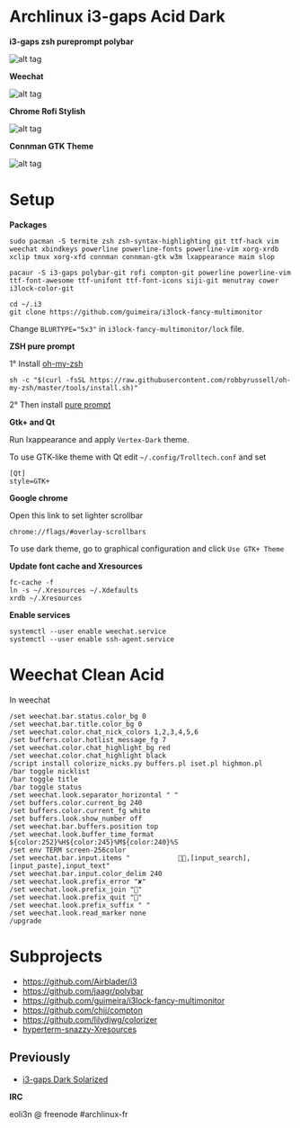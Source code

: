 # Archlinux i3-gaps Acid Dark 

**i3-gaps zsh pureprompt polybar**

![alt tag](https://github.com/eoli3n/dotfiles/blob/master/screenshots/i3gaps.png)

**Weechat**

![alt tag](https://github.com/eoli3n/dotfiles/blob/master/screenshots/weechat.png)

**Chrome Rofi Stylish**

![alt tag](https://github.com/eoli3n/dotfiles/blob/master/screenshots/chrome-rofi.png)

**Connman GTK Theme**

![alt tag](https://github.com/eoli3n/dotfiles/blob/master/screenshots/connman-gtk.png)

# Setup

**Packages**

```
sudo pacman -S termite zsh zsh-syntax-highlighting git ttf-hack vim weechat xbindkeys powerline powerline-fonts powerline-vim xorg-xrdb xclip tmux xorg-xfd connman connman-gtk w3m lxappearance maim slop

pacaur -S i3-gaps polybar-git rofi compton-git powerline powerline-vim ttf-font-awesome ttf-unifont ttf-font-icons siji-git menutray cower i3lock-color-git

cd ~/.i3
git clone https://github.com/guimeira/i3lock-fancy-multimonitor
```
Change ``BLURTYPE="5x3"`` in ``i3lock-fancy-multimonitor/lock`` file.

**ZSH pure prompt**

1° Install [oh-my-zsh](https://github.com/robbyrussell/oh-my-zsh)
```
sh -c "$(curl -fsSL https://raw.githubusercontent.com/robbyrussell/oh-my-zsh/master/tools/install.sh)"
```

2° Then install [pure prompt](https://github.com/sindresorhus/pure)

**Gtk+ and Qt**

Run lxappearance and apply ``Vertex-Dark`` theme.

To use GTK-like theme with Qt edit ``~/.config/Trolltech.conf`` and set

```
[Qt]
style=GTK+
```   

**Google chrome**

Open this link to set lighter scrollbar

```
chrome://flags/#overlay-scrollbars
```

To use dark theme, go to graphical configuration and click ``Use GTK+ Theme``

**Update font cache and Xresources**

``` 
fc-cache -f
ln -s ~/.Xresources ~/.Xdefaults
xrdb ~/.Xresources
```

**Enable services**

```
systemctl --user enable weechat.service
systemctl --user enable ssh-agent.service
```

# Weechat Clean Acid

In weechat

```   
/set weechat.bar.status.color_bg 0
/set weechat.bar.title.color_bg 0
/set weechat.color.chat_nick_colors 1,2,3,4,5,6
/set buffers.color.hotlist_message_fg 7
/set weechat.color.chat_highlight_bg red
/set weechat.color.chat_highlight black
/script install colorize_nicks.py buffers.pl iset.pl highmon.pl
/bar toggle nicklist
/bar toggle title
/bar toggle status
/set weechat.look.separator_horizontal " "
/set buffers.color.current_bg 240
/set buffers.color.current_fg white
/set buffers.look.show_number off
/set weechat.bar.buffers.position top
/set weechat.look.buffer_time_format ${color:252}%H${color:245}%M${color:240}%S
/set env TERM screen-256color
/set weechat.bar.input.items "            ,[input_search],[input_paste],input_text"
/set weechat.bar.input.color_delim 240
/set weechat.look.prefix_error "✘"
/set weechat.look.prefix_join ""
/set weechat.look.prefix_quit ""
/set weechat.look.prefix_suffix " "
/set weechat.look.read_marker none
/upgrade
```

# Subprojects

- https://github.com/Airblader/i3
- https://github.com/jaagr/polybar
- https://github.com/guimeira/i3lock-fancy-multimonitor
- https://github.com/chjj/compton
- https://github.com/lilydjwg/colorizer
- [hyperterm-snazzy-Xresources](https://gist.github.com/zhy0/ffdab4b01f8cf6a6814261d4c4eed0be)

## Previously

* [i3-gaps Dark Solarized](https://github.com/eoli3n/dotfiles/tree/zsh-agnoster-solarized)

**IRC**

eoli3n @ freenode #archlinux-fr
